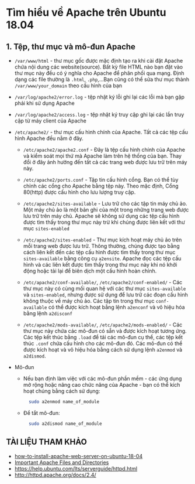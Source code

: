 # Tìm hiểu về Apache trên Ubuntu 18.04   

## 1. Tệp, thư mục và mô-đun Apache 

- `/var/www/html` - thư mục gốc được mặc định tạo ra khi cài đặt Apache chứa nội dung các website(source). Bất kỳ file HTML nào bạn đặt vào thư mục này đều có ý nghĩa cho Apache để phân phối qua mạng. Định dạng các file thường là `.html`, `.php`,...Bạn cũng có thể sửa thư mục thành `/var/www/your_domain` theo cấu hình của bạn  

- `/var/log/apache2/error.log` - tệp nhật ký lỗi ghi lại các lỗi mà bạn gặp phải khi sử dụng Apache  

- `/var/log/apache2/access.log` - tệp nhật ký truy cập ghi lại các lần truy cập từ máy client của Apache  

- `/etc/apache2/` - thư mục cấu hình chính của Apache. Tất cả các tệp cấu hình Apache đều nằm ở đây.  

  - `/etc/apache2/apache2.conf` - Đây là tệp cấu hình chính của Apache và kiểm soát mọi thứ mà Apache làm trên hệ thống của bạn. Thay đổi ở đây ảnh hưởng đến tất cả các trang web được lưu trữ trên máy này.  

  - `/etc/apache2/ports.conf` - Tập tin cấu hình cổng. Bạn có thể tùy chỉnh các cổng cho Apache bằng tệp này. Theo mặc định, Cổng 80(http) được cấu hình cho lưu lượng truy cập.  

  - `/etc/apache2/sites-available` - Lưu trữ cho các tập tin máy chủ ảo. Một máy chủ ảo là một bản ghi của một trong những trang web được lưu trữ trên máy chủ. Apache sẽ không sử dụng các tệp cấu hình được tìm thấy trong thư mục này trừ khi chúng được liên kết với thư mục `sites-enabled`

  - `/etc/apache2/sites-enabled` - Thư mục kích hoạt máy chủ ảo trên mỗi trang web được lưu trữ. Thông thường, chúng được tạo bằng cách liên kết đến các tệp cấu hình được tìm thấy trong thư mục `sites-available` bằng công cụ `a2ensite`. Apache đọc các tệp cấu hình và các liên kết được tìm thấy trong thư mục này khi nó khởi động hoặc tải lại để biên dịch một cấu hình hoàn chỉnh.

  - `/etc/apache2/conf-available/`, `/etc/apache2/conf-enabled/` - Các thư mục này có cùng mối quan hệ với các thư mục `sites-available` và `sites-enabled`, nhưng được sử dụng để lưu trữ các đoạn cấu hình không thuộc về máy chủ ảo. Các tập tin trong thư mục `conf-available` có thể được kích hoạt bằng lệnh `a2enconf` và vô hiệu hóa bằng lệnh `a2disconf`  

  - `/etc/apache2/mods-available/`, `/etc/apache2/mods-enabled/` - Các thư mục này chứa các mô-đun có sẵn và được kích hoạt tương ứng. Các tệp kết thúc bằng `.load` để tải các mô-đun cụ thể, các tệp kết thúc `.conf` chứa cấu hình cho các mô-đun đó. Các mô-đun có thể được kích hoạt và vô hiệu hóa bằng cách sử dụng lệnh `a2enmod` và `a2dismod`.

- Mô-đun
 
  - Nếu bạn định làm việc với các mô-đun phần mềm - các ứng dụng mở rộng hoặc nâng cao chức năng của Apache - bạn có thể kích hoạt chúng bằng cách sử dụng:

    ```sh
      sudo a2enmod name_of_module
    ```

  - Để tắt mô-đun:
 
    ```sh
      sudo a2dismod name_of_module
    ```

 






## TÀI LIỆU THAM KHẢO  
- [how-to-install-apache-web-server-on-ubuntu-18-04](https://phoenixnap.com/kb/how-to-install-apache-web-server-on-ubuntu-18-04)  
- [Important Apache Files and Directories](https://www.digitalocean.com/community/tutorials/how-to-install-the-apache-web-server-on-ubuntu-18-04)
- https://help.ubuntu.com/lts/serverguide/httpd.html
- http://httpd.apache.org/docs/2.4/